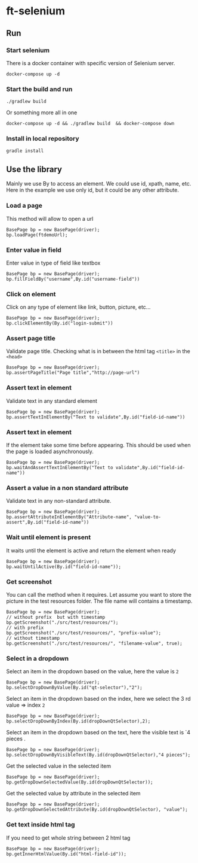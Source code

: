 # ft-selenium

## Run

### Start selenium
There is a docker container with specific version of Selenium server.
```
docker-compose up -d
```

### Start the build and run
```
./gradlew build
```
Or something more all in one
```
docker-compose up -d && ./gradlew build  && docker-compose down
```
### Install in local repository
```
gradle install
```

## Use the library

Mainly we use By to access an element. We could use id, xpath, name, etc. Here in the example we use only id, but it could be any other attribute.

### Load a page
This method will allow to open a url
```
BasePage bp = new BasePage(driver);
bp.loadPage(ftdemoUrl);
```

### Enter value in field
Enter value in type of field like textbox
```
BasePage bp = new BasePage(driver);
bp.fillFieldBy("username",By.id("username-field"))
```

### Click on element 
Click on any type of element like link, button, picture, etc...
```
BasePage bp = new BasePage(driver);
bp.clickElementBy(By.id("login-submit"))
```

### Assert page title
Validate page title. Checking what is in between the html tag `<title>` in the `<head>`
```
BasePage bp = new BasePage(driver);
bp.assertPageTitle("Page title","http://page-url")
```

### Assert text in element
Validate text in any standard element
```
BasePage bp = new BasePage(driver);
bp.assertTextInElementBy("Text to validate",By.id("field-id-name"))
```

### Assert text in element
If the element take some time before appearing. This should be used when the page is loaded asynchronously.
```
BasePage bp = new BasePage(driver);
bp.waitAndAssertTextInElementBy("Text to validate",By.id("field-id-name"))
```

### Assert a value in a non standard attribute
Validate text in any non-standard attribute.
```
BasePage bp = new BasePage(driver);
bp.assertAttributeInElementBy("Attribute-name", "value-to-assert",By.id("field-id-name"))
```

### Wait until element is present
It waits until the element is active and return the element when ready
```
BasePage bp = new BasePage(driver);
bp.waitUntilActive(By.id("field-id-name"));
```

### Get screenshot
You can call the method when it requires. Let assume you want to store the picture in the test resources folder. The file name will contains a timestamp.
```
BasePage bp = new BasePage(driver);
// without prefix  but with timestamp
bp.getScreenshot("./src/test/resources/");
// with prefix
bp.getScreenshot("./src/test/resources/", "prefix-value");
// without timestamp
bp.getScreenshot("./src/test/resources/", "filename-value", true);
```

### Select in a dropdown
Select an item in the dropdown based on the value, here the value is `2`
```
BasePage bp = new BasePage(driver);
bp.selectDropDownByValue(By.id("qt-selector"),"2");
```

Select an item in the dropdown based on the index, here we select the 3 rd value => index `2`
```
BasePage bp = new BasePage(driver);
bp.selectDropDownByIndex(By.id(dropDownQtSelector),2);
```

Select an item in the dropdown based on the text, here the visible text is `4 pieces .
```
BasePage bp = new BasePage(driver);
bp.selectDropDownByVisibleText(By.id(dropDownQtSelector),"4 pieces");
```

Get the selected value in the selected item
```
BasePage bp = new BasePage(driver);
bp.getDropDownSelectedValue(By.id(dropDownQtSelector));
```

Get the selected value by attribute in the selected item
```
BasePage bp = new BasePage(driver);
bp.getDropDownSelectedAttribute(By.id(dropDownQtSelector), "value");
```

### Get text inside html tag
If you need to get whole string between 2 html tag
```
BasePage bp = new BasePage(driver);
bp.getInnerHtmlValue(By.id("html-field-id"));
```